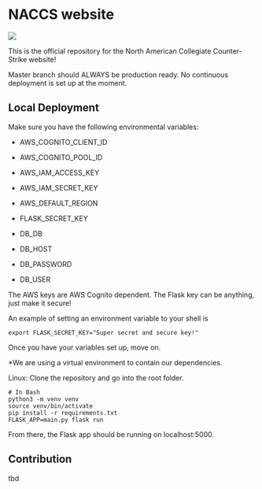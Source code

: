 # NACCS website
![](https://img.shields.io/website/https/www.collegiatecounterstrike.com.svg)

This is the official repository for the North American Collegiate Counter-Strike website!

Master branch should ALWAYS be production ready. No continuous deployment is set up at the moment.

## Local Deployment

Make sure you have the following environmental variables:

- AWS_COGNITO_CLIENT_ID

- AWS_COGNITO_POOL_ID

- AWS_IAM_ACCESS_KEY

- AWS_IAM_SECRET_KEY

- AWS_DEFAULT_REGION

- FLASK_SECRET_KEY

- DB_DB

- DB_HOST

- DB_PASSWORD

- DB_USER

The AWS keys are AWS Cognito dependent. The Flask key can be anything, just make it secure! 

An example of setting an environment variable to your shell is
```
export FLASK_SECRET_KEY="Super secret and secure key!"
```

Once you have your variables set up, move on.

*We are using a virtual environment to contain our dependencies.

Linux:
Clone the repository and go into the root folder.

```
# In Bash
python3 -m venv venv
source venv/bin/activate
pip install -r requirements.txt
FLASK_APP=main.py flask run
```

From there, the Flask app should be running on localhost:5000.

## Contribution

tbd
